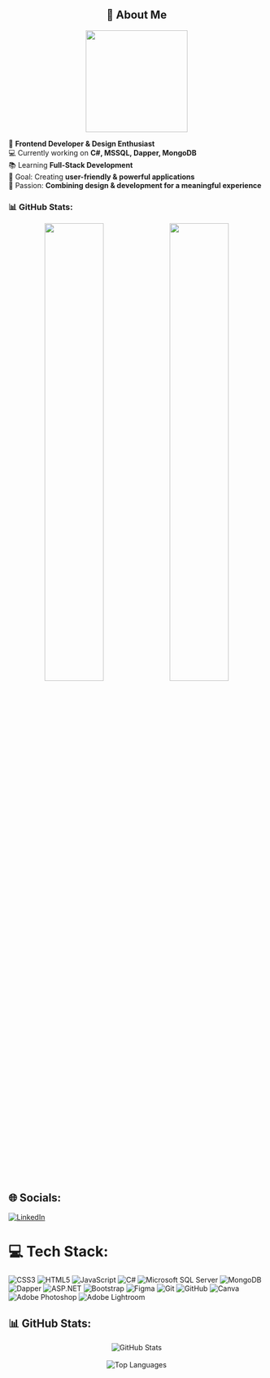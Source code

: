 <h2 align="center"> 🚀 About Me</h2>

<p align="center">
  <img src="https://media.giphy.com/media/ZVik7pBtu9dNS/giphy.gif" width="200px"/>
</p>

🎨 **Frontend Developer & Design Enthusiast**  
💻 Currently working on **C#, MSSQL, Dapper, MongoDB**  
📚 Learning **Full-Stack Development**  
🎯 Goal: Creating **user-friendly & powerful applications**  
🎨 Passion: **Combining design & development for a meaningful experience**  

### 📊 GitHub Stats:
<p align="center">
  <img src="https://github-readme-stats.vercel.app/api?username=aybkeydn&show_icons=true&theme=radical" width="48%"/>
  <img src="https://github-readme-streak-stats.herokuapp.com/?user=aybkeydn&theme=radical" width="48%"/>
</p>


## 🌐 Socials:
[![LinkedIn](https://img.shields.io/badge/LinkedIn-%230077B5.svg?logo=linkedin&logoColor=white)](https://linkedin.com/in/https://www.linkedin.com/in/ayb%C3%BCke-aydin-568a89240/) 

# 💻 Tech Stack:
![CSS3](https://img.shields.io/badge/css3-%231572B6.svg?style=for-the-badge&logo=css3&logoColor=white) ![HTML5](https://img.shields.io/badge/html5-%23E34F26.svg?style=for-the-badge&logo=html5&logoColor=white) ![JavaScript](https://img.shields.io/badge/javascript-%23323330.svg?style=for-the-badge&logo=javascript&logoColor=%23F7DF1E)
![C#](https://img.shields.io/badge/c%23-%23239120.svg?style=for-the-badge&logo=c-sharp&logoColor=white)
![Microsoft SQL Server](https://img.shields.io/badge/Microsoft%20SQL%20Server-CC2927?style=for-the-badge&logo=microsoft-sql-server&logoColor=white)
![MongoDB](https://img.shields.io/badge/MongoDB-%2347A248.svg?style=for-the-badge&logo=mongodb&logoColor=white)
![Dapper](https://img.shields.io/badge/Dapper-Blue?style=for-the-badge&logo=dotnet&logoColor=white)
![ASP.NET](https://img.shields.io/badge/ASP.NET-%23512BD4.svg?style=for-the-badge&logo=dotnet&logoColor=white)
![Bootstrap](https://img.shields.io/badge/bootstrap-%23563D7C.svg?style=for-the-badge&logo=bootstrap&logoColor=white) 
![Figma](https://img.shields.io/badge/figma-%23F24E1E.svg?style=for-the-badge&logo=figma&logoColor=white)
![Git](https://img.shields.io/badge/git-%23F05033.svg?style=for-the-badge&logo=git&logoColor=white)
![GitHub](https://img.shields.io/badge/github-%23121011.svg?style=for-the-badge&logo=github&logoColor=white)
![Canva](https://img.shields.io/badge/canva-%2300C4CC.svg?style=for-the-badge&logo=canva&logoColor=white)
![Adobe Photoshop](https://img.shields.io/badge/adobephotoshop-%2331A8FF.svg?style=for-the-badge&logo=adobephotoshop&logoColor=white) 
![Adobe Lightroom](https://img.shields.io/badge/Adobe%20Lightroom-31A8FF.svg?style=for-the-badge&logo=Adobe%20Lightroom&logoColor=white) 




## 📊 GitHub Stats:
<div align="center">
  <img src="https://github-readme-stats.vercel.app/api?username=aybkeydn&show_icons=true&theme=radical" alt="GitHub Stats" />
  <br />
 
  <br />
  <img src="https://github-readme-stats.vercel.app/api/top-langs/?username=aybkeydn&layout=compact&theme=radical" alt="Top Languages" />
</div>

